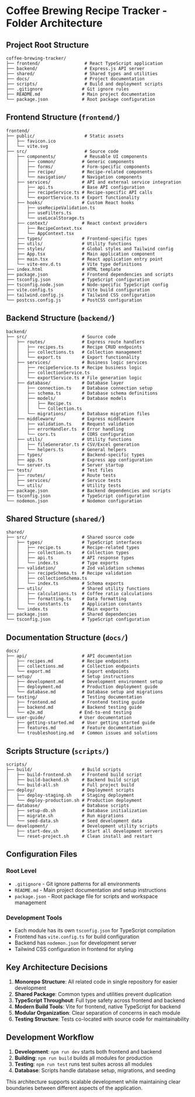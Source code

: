 # Coffee Brewing Recipe Tracker - Folder Architecture

## Project Root Structure
```
coffee-brewing-tracker/
├── frontend/                 # React TypeScript application
├── backend/                  # Express.js API server
├── shared/                   # Shared types and utilities
├── docs/                     # Project documentation
├── scripts/                  # Build and deployment scripts
├── .gitignore               # Git ignore rules
├── README.md                # Main project documentation
└── package.json             # Root package configuration
```

## Frontend Structure (`frontend/`)
```
frontend/
├── public/                   # Static assets
│   ├── favicon.ico
│   └── vite.svg
├── src/                      # Source code
│   ├── components/           # Reusable UI components
│   │   ├── common/          # Generic components
│   │   ├── forms/           # Form-specific components
│   │   ├── recipe/          # Recipe-related components
│   │   └── navigation/      # Navigation components
│   ├── services/            # API and external service integration
│   │   ├── api.ts           # Base API configuration
│   │   ├── recipeService.ts # Recipe-specific API calls
│   │   └── exportService.ts # Export functionality
│   ├── hooks/               # Custom React hooks
│   │   ├── useRecipeValidation.ts
│   │   ├── useFilters.ts
│   │   └── useLocalStorage.ts
│   ├── context/             # React context providers
│   │   ├── RecipeContext.tsx
│   │   └── AppContext.tsx
│   ├── types/               # Frontend-specific types
│   ├── utils/               # Utility functions
│   ├── styles/              # Global styles and Tailwind config
│   ├── App.tsx              # Main application component
│   ├── main.tsx             # React application entry point
│   └── vite-env.d.ts        # Vite type definitions
├── index.html               # HTML template
├── package.json             # Frontend dependencies and scripts
├── tsconfig.json            # TypeScript configuration
├── tsconfig.node.json       # Node-specific TypeScript config
├── vite.config.ts           # Vite build configuration
├── tailwind.config.js       # Tailwind CSS configuration
└── postcss.config.js        # PostCSS configuration
```

## Backend Structure (`backend/`)
```
backend/
├── src/                     # Source code
│   ├── routes/              # Express route handlers
│   │   ├── recipes.ts       # Recipe CRUD endpoints
│   │   ├── collections.ts   # Collection management
│   │   └── export.ts        # Export functionality
│   ├── services/            # Business logic services
│   │   ├── recipeService.ts # Recipe business logic
│   │   ├── collectionService.ts
│   │   └── exportService.ts # File generation logic
│   ├── database/            # Database layer
│   │   ├── connection.ts    # Database connection setup
│   │   ├── schema.ts        # Database schema definitions
│   │   ├── models/          # Database models
│   │   │   ├── Recipe.ts
│   │   │   └── Collection.ts
│   │   └── migrations/      # Database migration files
│   ├── middleware/          # Express middleware
│   │   ├── validation.ts    # Request validation
│   │   ├── errorHandler.ts  # Error handling
│   │   └── cors.ts          # CORS configuration
│   ├── utils/               # Utility functions
│   │   ├── fileGenerator.ts # CSV/Excel generation
│   │   └── helpers.ts       # General helpers
│   ├── types/               # Backend-specific types
│   ├── app.ts               # Express app configuration
│   └── server.ts            # Server startup
├── tests/                   # Test files
│   ├── routes/              # Route tests
│   ├── services/            # Service tests
│   └── utils/               # Utility tests
├── package.json             # Backend dependencies and scripts
├── tsconfig.json            # TypeScript configuration
└── nodemon.json             # Nodemon configuration
```

## Shared Structure (`shared/`)
```
shared/
├── src/                     # Shared source code
│   ├── types/               # TypeScript interfaces
│   │   ├── recipe.ts        # Recipe-related types
│   │   ├── collection.ts    # Collection types
│   │   ├── api.ts           # API response types
│   │   └── index.ts         # Type exports
│   ├── validation/          # Zod validation schemas
│   │   ├── recipeSchema.ts  # Recipe validation
│   │   ├── collectionSchema.ts
│   │   └── index.ts         # Schema exports
│   ├── utils/               # Shared utility functions
│   │   ├── calculations.ts  # Coffee ratio calculations
│   │   ├── formatting.ts    # Data formatting
│   │   └── constants.ts     # Application constants
│   └── index.ts             # Main exports
├── package.json             # Shared dependencies
└── tsconfig.json            # TypeScript configuration
```

## Documentation Structure (`docs/`)
```
docs/
├── api/                     # API documentation
│   ├── recipes.md           # Recipe endpoints
│   ├── collections.md       # Collection endpoints
│   └── export.md            # Export endpoints
├── setup/                   # Setup instructions
│   ├── development.md       # Development environment setup
│   ├── deployment.md        # Production deployment guide
│   └── database.md          # Database setup and migrations
├── testing/                 # Testing documentation
│   ├── frontend.md          # Frontend testing guide
│   ├── backend.md           # Backend testing guide
│   └── e2e.md              # End-to-end testing
└── user-guide/             # User documentation
    ├── getting-started.md   # User getting started guide
    ├── features.md          # Feature documentation
    └── troubleshooting.md   # Common issues and solutions
```

## Scripts Structure (`scripts/`)
```
scripts/
├── build/                   # Build scripts
│   ├── build-frontend.sh    # Frontend build script
│   ├── build-backend.sh     # Backend build script
│   └── build-all.sh         # Full project build
├── deploy/                  # Deployment scripts
│   ├── deploy-staging.sh    # Staging deployment
│   └── deploy-production.sh # Production deployment
├── database/                # Database scripts
│   ├── setup-db.sh          # Database initialization
│   ├── migrate.sh           # Run migrations
│   └── seed-data.sh         # Seed development data
└── development/             # Development utility scripts
    ├── start-dev.sh         # Start all development servers
    └── reset-project.sh     # Clean install and restart
```

## Configuration Files

### Root Level
- `.gitignore` - Git ignore patterns for all environments
- `README.md` - Main project documentation and setup instructions
- `package.json` - Root package file for scripts and workspace management

### Development Tools
- Each module has its own `tsconfig.json` for TypeScript compilation
- Frontend has `vite.config.ts` for build configuration
- Backend has `nodemon.json` for development server
- Tailwind CSS configuration in frontend for styling

## Key Architecture Decisions

1. **Monorepo Structure**: All related code in single repository for easier development
2. **Shared Package**: Common types and utilities prevent duplication
3. **TypeScript Throughout**: Full type safety across frontend and backend
4. **Modern Build Tools**: Vite for frontend, native TypeScript for backend
5. **Modular Organization**: Clear separation of concerns in each module
6. **Testing Structure**: Tests co-located with source code for maintainability

## Development Workflow

1. **Development**: `npm run dev` starts both frontend and backend
2. **Building**: `npm run build` builds all modules for production
3. **Testing**: `npm run test` runs test suites across all modules
4. **Database**: Scripts handle database setup, migrations, and seeding

This architecture supports scalable development while maintaining clear boundaries between different aspects of the application.